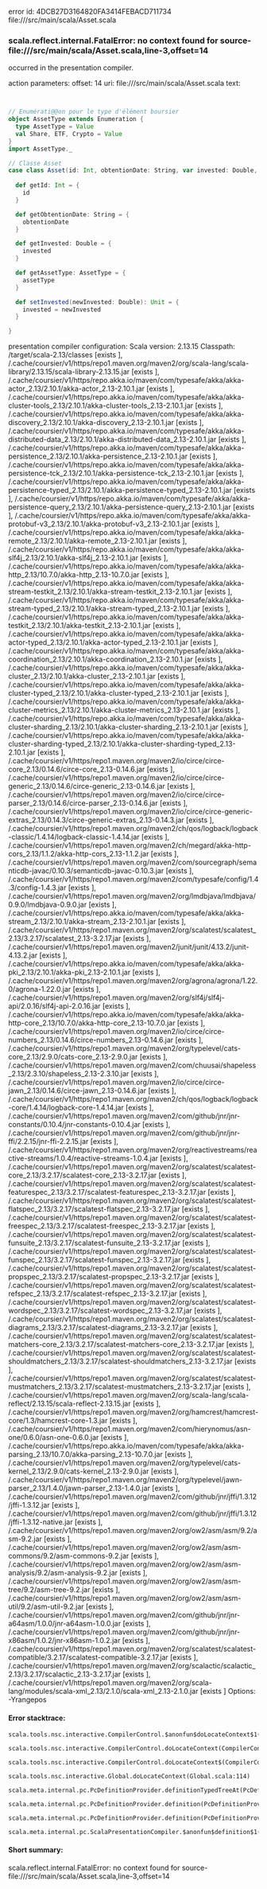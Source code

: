 error id: 4DCB27D3164820FA3414FEBACD711734
file://<WORKSPACE>/src/main/scala/Asset.scala
### scala.reflect.internal.FatalError: no context found for source-file://<WORKSPACE>/src/main/scala/Asset.scala,line-3,offset=14

occurred in the presentation compiler.



action parameters:
offset: 14
uri: file://<WORKSPACE>/src/main/scala/Asset.scala
text:
```scala


// Enumérati@@on pour le type d'élément boursier
object AssetType extends Enumeration {
  type AssetType = Value
  val Share, ETF, Crypto = Value
}
import AssetType._

// Classe Asset
case class Asset(id: Int, obtentionDate: String, var invested: Double, assetType: AssetType) {
  
  def getId: Int = {
    id
  }

  def getObtentionDate: String = {
    obtentionDate
  }

  def getInvested: Double = {
    invested
  }

  def getAssetType: AssetType = {
    assetType
  }

  def setInvested(newInvested: Double): Unit = {
    invested = newInvested
  }

}

```


presentation compiler configuration:
Scala version: 2.13.15
Classpath:
<WORKSPACE>/target/scala-2.13/classes [exists ], <HOME>/.cache/coursier/v1/https/repo1.maven.org/maven2/org/scala-lang/scala-library/2.13.15/scala-library-2.13.15.jar [exists ], <HOME>/.cache/coursier/v1/https/repo.akka.io/maven/com/typesafe/akka/akka-actor_2.13/2.10.1/akka-actor_2.13-2.10.1.jar [exists ], <HOME>/.cache/coursier/v1/https/repo.akka.io/maven/com/typesafe/akka/akka-cluster-tools_2.13/2.10.1/akka-cluster-tools_2.13-2.10.1.jar [exists ], <HOME>/.cache/coursier/v1/https/repo.akka.io/maven/com/typesafe/akka/akka-discovery_2.13/2.10.1/akka-discovery_2.13-2.10.1.jar [exists ], <HOME>/.cache/coursier/v1/https/repo.akka.io/maven/com/typesafe/akka/akka-distributed-data_2.13/2.10.1/akka-distributed-data_2.13-2.10.1.jar [exists ], <HOME>/.cache/coursier/v1/https/repo.akka.io/maven/com/typesafe/akka/akka-persistence_2.13/2.10.1/akka-persistence_2.13-2.10.1.jar [exists ], <HOME>/.cache/coursier/v1/https/repo.akka.io/maven/com/typesafe/akka/akka-persistence-tck_2.13/2.10.1/akka-persistence-tck_2.13-2.10.1.jar [exists ], <HOME>/.cache/coursier/v1/https/repo.akka.io/maven/com/typesafe/akka/akka-persistence-typed_2.13/2.10.1/akka-persistence-typed_2.13-2.10.1.jar [exists ], <HOME>/.cache/coursier/v1/https/repo.akka.io/maven/com/typesafe/akka/akka-persistence-query_2.13/2.10.1/akka-persistence-query_2.13-2.10.1.jar [exists ], <HOME>/.cache/coursier/v1/https/repo.akka.io/maven/com/typesafe/akka/akka-protobuf-v3_2.13/2.10.1/akka-protobuf-v3_2.13-2.10.1.jar [exists ], <HOME>/.cache/coursier/v1/https/repo.akka.io/maven/com/typesafe/akka/akka-remote_2.13/2.10.1/akka-remote_2.13-2.10.1.jar [exists ], <HOME>/.cache/coursier/v1/https/repo.akka.io/maven/com/typesafe/akka/akka-slf4j_2.13/2.10.1/akka-slf4j_2.13-2.10.1.jar [exists ], <HOME>/.cache/coursier/v1/https/repo.akka.io/maven/com/typesafe/akka/akka-http_2.13/10.7.0/akka-http_2.13-10.7.0.jar [exists ], <HOME>/.cache/coursier/v1/https/repo.akka.io/maven/com/typesafe/akka/akka-stream-testkit_2.13/2.10.1/akka-stream-testkit_2.13-2.10.1.jar [exists ], <HOME>/.cache/coursier/v1/https/repo.akka.io/maven/com/typesafe/akka/akka-stream-typed_2.13/2.10.1/akka-stream-typed_2.13-2.10.1.jar [exists ], <HOME>/.cache/coursier/v1/https/repo.akka.io/maven/com/typesafe/akka/akka-testkit_2.13/2.10.1/akka-testkit_2.13-2.10.1.jar [exists ], <HOME>/.cache/coursier/v1/https/repo.akka.io/maven/com/typesafe/akka/akka-actor-typed_2.13/2.10.1/akka-actor-typed_2.13-2.10.1.jar [exists ], <HOME>/.cache/coursier/v1/https/repo.akka.io/maven/com/typesafe/akka/akka-coordination_2.13/2.10.1/akka-coordination_2.13-2.10.1.jar [exists ], <HOME>/.cache/coursier/v1/https/repo.akka.io/maven/com/typesafe/akka/akka-cluster_2.13/2.10.1/akka-cluster_2.13-2.10.1.jar [exists ], <HOME>/.cache/coursier/v1/https/repo.akka.io/maven/com/typesafe/akka/akka-cluster-typed_2.13/2.10.1/akka-cluster-typed_2.13-2.10.1.jar [exists ], <HOME>/.cache/coursier/v1/https/repo.akka.io/maven/com/typesafe/akka/akka-cluster-metrics_2.13/2.10.1/akka-cluster-metrics_2.13-2.10.1.jar [exists ], <HOME>/.cache/coursier/v1/https/repo.akka.io/maven/com/typesafe/akka/akka-cluster-sharding_2.13/2.10.1/akka-cluster-sharding_2.13-2.10.1.jar [exists ], <HOME>/.cache/coursier/v1/https/repo.akka.io/maven/com/typesafe/akka/akka-cluster-sharding-typed_2.13/2.10.1/akka-cluster-sharding-typed_2.13-2.10.1.jar [exists ], <HOME>/.cache/coursier/v1/https/repo1.maven.org/maven2/io/circe/circe-core_2.13/0.14.6/circe-core_2.13-0.14.6.jar [exists ], <HOME>/.cache/coursier/v1/https/repo1.maven.org/maven2/io/circe/circe-generic_2.13/0.14.6/circe-generic_2.13-0.14.6.jar [exists ], <HOME>/.cache/coursier/v1/https/repo1.maven.org/maven2/io/circe/circe-parser_2.13/0.14.6/circe-parser_2.13-0.14.6.jar [exists ], <HOME>/.cache/coursier/v1/https/repo1.maven.org/maven2/io/circe/circe-generic-extras_2.13/0.14.3/circe-generic-extras_2.13-0.14.3.jar [exists ], <HOME>/.cache/coursier/v1/https/repo1.maven.org/maven2/ch/qos/logback/logback-classic/1.4.14/logback-classic-1.4.14.jar [exists ], <HOME>/.cache/coursier/v1/https/repo1.maven.org/maven2/ch/megard/akka-http-cors_2.13/1.1.2/akka-http-cors_2.13-1.1.2.jar [exists ], <HOME>/.cache/coursier/v1/https/repo1.maven.org/maven2/com/sourcegraph/semanticdb-javac/0.10.3/semanticdb-javac-0.10.3.jar [exists ], <HOME>/.cache/coursier/v1/https/repo1.maven.org/maven2/com/typesafe/config/1.4.3/config-1.4.3.jar [exists ], <HOME>/.cache/coursier/v1/https/repo1.maven.org/maven2/org/lmdbjava/lmdbjava/0.9.0/lmdbjava-0.9.0.jar [exists ], <HOME>/.cache/coursier/v1/https/repo.akka.io/maven/com/typesafe/akka/akka-stream_2.13/2.10.1/akka-stream_2.13-2.10.1.jar [exists ], <HOME>/.cache/coursier/v1/https/repo1.maven.org/maven2/org/scalatest/scalatest_2.13/3.2.17/scalatest_2.13-3.2.17.jar [exists ], <HOME>/.cache/coursier/v1/https/repo1.maven.org/maven2/junit/junit/4.13.2/junit-4.13.2.jar [exists ], <HOME>/.cache/coursier/v1/https/repo.akka.io/maven/com/typesafe/akka/akka-pki_2.13/2.10.1/akka-pki_2.13-2.10.1.jar [exists ], <HOME>/.cache/coursier/v1/https/repo1.maven.org/maven2/org/agrona/agrona/1.22.0/agrona-1.22.0.jar [exists ], <HOME>/.cache/coursier/v1/https/repo1.maven.org/maven2/org/slf4j/slf4j-api/2.0.16/slf4j-api-2.0.16.jar [exists ], <HOME>/.cache/coursier/v1/https/repo.akka.io/maven/com/typesafe/akka/akka-http-core_2.13/10.7.0/akka-http-core_2.13-10.7.0.jar [exists ], <HOME>/.cache/coursier/v1/https/repo1.maven.org/maven2/io/circe/circe-numbers_2.13/0.14.6/circe-numbers_2.13-0.14.6.jar [exists ], <HOME>/.cache/coursier/v1/https/repo1.maven.org/maven2/org/typelevel/cats-core_2.13/2.9.0/cats-core_2.13-2.9.0.jar [exists ], <HOME>/.cache/coursier/v1/https/repo1.maven.org/maven2/com/chuusai/shapeless_2.13/2.3.10/shapeless_2.13-2.3.10.jar [exists ], <HOME>/.cache/coursier/v1/https/repo1.maven.org/maven2/io/circe/circe-jawn_2.13/0.14.6/circe-jawn_2.13-0.14.6.jar [exists ], <HOME>/.cache/coursier/v1/https/repo1.maven.org/maven2/ch/qos/logback/logback-core/1.4.14/logback-core-1.4.14.jar [exists ], <HOME>/.cache/coursier/v1/https/repo1.maven.org/maven2/com/github/jnr/jnr-constants/0.10.4/jnr-constants-0.10.4.jar [exists ], <HOME>/.cache/coursier/v1/https/repo1.maven.org/maven2/com/github/jnr/jnr-ffi/2.2.15/jnr-ffi-2.2.15.jar [exists ], <HOME>/.cache/coursier/v1/https/repo1.maven.org/maven2/org/reactivestreams/reactive-streams/1.0.4/reactive-streams-1.0.4.jar [exists ], <HOME>/.cache/coursier/v1/https/repo1.maven.org/maven2/org/scalatest/scalatest-core_2.13/3.2.17/scalatest-core_2.13-3.2.17.jar [exists ], <HOME>/.cache/coursier/v1/https/repo1.maven.org/maven2/org/scalatest/scalatest-featurespec_2.13/3.2.17/scalatest-featurespec_2.13-3.2.17.jar [exists ], <HOME>/.cache/coursier/v1/https/repo1.maven.org/maven2/org/scalatest/scalatest-flatspec_2.13/3.2.17/scalatest-flatspec_2.13-3.2.17.jar [exists ], <HOME>/.cache/coursier/v1/https/repo1.maven.org/maven2/org/scalatest/scalatest-freespec_2.13/3.2.17/scalatest-freespec_2.13-3.2.17.jar [exists ], <HOME>/.cache/coursier/v1/https/repo1.maven.org/maven2/org/scalatest/scalatest-funsuite_2.13/3.2.17/scalatest-funsuite_2.13-3.2.17.jar [exists ], <HOME>/.cache/coursier/v1/https/repo1.maven.org/maven2/org/scalatest/scalatest-funspec_2.13/3.2.17/scalatest-funspec_2.13-3.2.17.jar [exists ], <HOME>/.cache/coursier/v1/https/repo1.maven.org/maven2/org/scalatest/scalatest-propspec_2.13/3.2.17/scalatest-propspec_2.13-3.2.17.jar [exists ], <HOME>/.cache/coursier/v1/https/repo1.maven.org/maven2/org/scalatest/scalatest-refspec_2.13/3.2.17/scalatest-refspec_2.13-3.2.17.jar [exists ], <HOME>/.cache/coursier/v1/https/repo1.maven.org/maven2/org/scalatest/scalatest-wordspec_2.13/3.2.17/scalatest-wordspec_2.13-3.2.17.jar [exists ], <HOME>/.cache/coursier/v1/https/repo1.maven.org/maven2/org/scalatest/scalatest-diagrams_2.13/3.2.17/scalatest-diagrams_2.13-3.2.17.jar [exists ], <HOME>/.cache/coursier/v1/https/repo1.maven.org/maven2/org/scalatest/scalatest-matchers-core_2.13/3.2.17/scalatest-matchers-core_2.13-3.2.17.jar [exists ], <HOME>/.cache/coursier/v1/https/repo1.maven.org/maven2/org/scalatest/scalatest-shouldmatchers_2.13/3.2.17/scalatest-shouldmatchers_2.13-3.2.17.jar [exists ], <HOME>/.cache/coursier/v1/https/repo1.maven.org/maven2/org/scalatest/scalatest-mustmatchers_2.13/3.2.17/scalatest-mustmatchers_2.13-3.2.17.jar [exists ], <HOME>/.cache/coursier/v1/https/repo1.maven.org/maven2/org/scala-lang/scala-reflect/2.13.15/scala-reflect-2.13.15.jar [exists ], <HOME>/.cache/coursier/v1/https/repo1.maven.org/maven2/org/hamcrest/hamcrest-core/1.3/hamcrest-core-1.3.jar [exists ], <HOME>/.cache/coursier/v1/https/repo1.maven.org/maven2/com/hierynomus/asn-one/0.6.0/asn-one-0.6.0.jar [exists ], <HOME>/.cache/coursier/v1/https/repo.akka.io/maven/com/typesafe/akka/akka-parsing_2.13/10.7.0/akka-parsing_2.13-10.7.0.jar [exists ], <HOME>/.cache/coursier/v1/https/repo1.maven.org/maven2/org/typelevel/cats-kernel_2.13/2.9.0/cats-kernel_2.13-2.9.0.jar [exists ], <HOME>/.cache/coursier/v1/https/repo1.maven.org/maven2/org/typelevel/jawn-parser_2.13/1.4.0/jawn-parser_2.13-1.4.0.jar [exists ], <HOME>/.cache/coursier/v1/https/repo1.maven.org/maven2/com/github/jnr/jffi/1.3.12/jffi-1.3.12.jar [exists ], <HOME>/.cache/coursier/v1/https/repo1.maven.org/maven2/com/github/jnr/jffi/1.3.12/jffi-1.3.12-native.jar [exists ], <HOME>/.cache/coursier/v1/https/repo1.maven.org/maven2/org/ow2/asm/asm/9.2/asm-9.2.jar [exists ], <HOME>/.cache/coursier/v1/https/repo1.maven.org/maven2/org/ow2/asm/asm-commons/9.2/asm-commons-9.2.jar [exists ], <HOME>/.cache/coursier/v1/https/repo1.maven.org/maven2/org/ow2/asm/asm-analysis/9.2/asm-analysis-9.2.jar [exists ], <HOME>/.cache/coursier/v1/https/repo1.maven.org/maven2/org/ow2/asm/asm-tree/9.2/asm-tree-9.2.jar [exists ], <HOME>/.cache/coursier/v1/https/repo1.maven.org/maven2/org/ow2/asm/asm-util/9.2/asm-util-9.2.jar [exists ], <HOME>/.cache/coursier/v1/https/repo1.maven.org/maven2/com/github/jnr/jnr-a64asm/1.0.0/jnr-a64asm-1.0.0.jar [exists ], <HOME>/.cache/coursier/v1/https/repo1.maven.org/maven2/com/github/jnr/jnr-x86asm/1.0.2/jnr-x86asm-1.0.2.jar [exists ], <HOME>/.cache/coursier/v1/https/repo1.maven.org/maven2/org/scalatest/scalatest-compatible/3.2.17/scalatest-compatible-3.2.17.jar [exists ], <HOME>/.cache/coursier/v1/https/repo1.maven.org/maven2/org/scalactic/scalactic_2.13/3.2.17/scalactic_2.13-3.2.17.jar [exists ], <HOME>/.cache/coursier/v1/https/repo1.maven.org/maven2/org/scala-lang/modules/scala-xml_2.13/2.1.0/scala-xml_2.13-2.1.0.jar [exists ]
Options:
-Yrangepos




#### Error stacktrace:

```
scala.tools.nsc.interactive.CompilerControl.$anonfun$doLocateContext$1(CompilerControl.scala:100)
	scala.tools.nsc.interactive.CompilerControl.doLocateContext(CompilerControl.scala:100)
	scala.tools.nsc.interactive.CompilerControl.doLocateContext$(CompilerControl.scala:99)
	scala.tools.nsc.interactive.Global.doLocateContext(Global.scala:114)
	scala.meta.internal.pc.PcDefinitionProvider.definitionTypedTreeAt(PcDefinitionProvider.scala:158)
	scala.meta.internal.pc.PcDefinitionProvider.definition(PcDefinitionProvider.scala:68)
	scala.meta.internal.pc.PcDefinitionProvider.definition(PcDefinitionProvider.scala:16)
	scala.meta.internal.pc.ScalaPresentationCompiler.$anonfun$definition$1(ScalaPresentationCompiler.scala:477)
```
#### Short summary: 

scala.reflect.internal.FatalError: no context found for source-file://<WORKSPACE>/src/main/scala/Asset.scala,line-3,offset=14